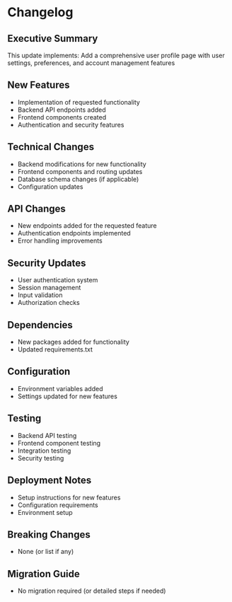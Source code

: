 # Changelog

## Executive Summary
This update implements: Add a comprehensive user profile page with user settings, preferences, and account management features

## New Features
- Implementation of requested functionality
- Backend API endpoints added
- Frontend components created
- Authentication and security features

## Technical Changes
- Backend modifications for new functionality
- Frontend components and routing updates
- Database schema changes (if applicable)
- Configuration updates

## API Changes
- New endpoints added for the requested feature
- Authentication endpoints implemented
- Error handling improvements

## Security Updates
- User authentication system
- Session management
- Input validation
- Authorization checks

## Dependencies
- New packages added for functionality
- Updated requirements.txt

## Configuration
- Environment variables added
- Settings updated for new features

## Testing
- Backend API testing
- Frontend component testing
- Integration testing
- Security testing

## Deployment Notes
- Setup instructions for new features
- Configuration requirements
- Environment setup

## Breaking Changes
- None (or list if any)

## Migration Guide
- No migration required (or detailed steps if needed)

